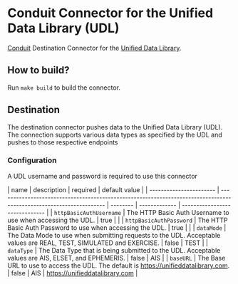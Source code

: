 # Conduit Connector for the Unified Data Library (UDL)

[Conduit](https://conduit.io) Destination Connector for the [Unified Data Library](https://unifieddatalibrary.com/).

## How to build?

Run `make build` to build the connector.

## Destination

The destination connector pushes data to the Unified Data Library (UDL). The connection supports various data types as specified by the UDL and pushes to those respective endpoints

### Configuration

A UDL username and password is required to use this connector

| name                    | description                                                                                                         | required | default value |
| ----------------------- | ------------------------------------------------------------------------------------------------------------------- | -------- | ------------- | ------------------------------ |
| `httpBasicAuthUsername` | The HTTP Basic Auth Username to use when accessing the UDL.                                                         | true     |               |
| `httpBasicAuthPassword` | The HTTP Basic Auth Password to use when accessing the UDL.                                                         | true     |               |
| `dataMode`              | The Data Mode to use when submitting requests to the UDL. Acceptable values are REAL, TEST, SIMULATED and EXERCISE. | false    | TEST          |
| `dataType`              | The Data Type that is being submitted to the UDL. Acceptable values are AIS, ELSET, and EPHEMERIS.                  | false    | AIS           |
| `baseURL`               | The Base URL to use to access the UDL. The default is https://unifieddatalibrary.com.                               | false    | AIS           | https://unifieddatalibrary.com |
